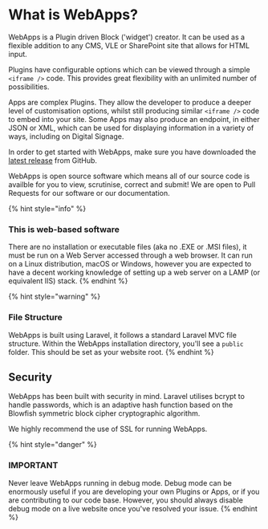 # What is WebApps?

WebApps is a Plugin driven Block ('widget') creator. It can be used as a flexible addition to any CMS, VLE or SharePoint site that allows for HTML input.

Plugins have configurable options which can be viewed through a simple `<iframe />` code. This provides great flexibility with an unlimited number of possibilities.

Apps are complex Plugins. They allow the developer to produce a deeper level of customisation options, whilst still producing similar `<iframe />` code to embed into your site. Some Apps may also produce an endpoint, in either JSON or XML, which can be used for displaying information in a variety of ways, including on Digital Signage.

In order to get started with WebApps, make sure you have downloaded the [latest release](https://github.com/RTWA/WebApps/releases/latest) from GitHub.

WebApps is open source software which means all of our source code is availble for you to view, scrutinise, correct and submit! We are open to Pull Requests for our software or our documentation.

{% hint style="info" %}
### This is web-based software

There are no installation or executable files (aka no .EXE or .MSI files), it must be run on a Web Server accessed through a web browser. It can run on a Linux distribution, macOS or Windows, however you are expected to have a decent working knowledge of setting up a web server on a LAMP (or equivalent IIS) stack.
{% endhint %}

{% hint style="warning" %}
### File Structure

WebApps is built using Laravel, it follows a standard Laravel MVC file structure. Within the WebApps installation directory, you'll see a `public` folder. This should be set as your website root.
{% endhint %}

## Security

WebApps has been built with security in mind. Laravel utilises bcrypt to handle passwords, which is an adaptive hash function based on the Blowfish symmetric block cipher cryptographic algorithm.

We highly recommend the use of SSL for running WebApps.

{% hint style="danger" %}
### IMPORTANT

Never leave WebApps running in debug mode. Debug mode can be enormously useful if you are developing your own Plugins or Apps, or if you are contributing to our code base. However, you should always disable debug mode on a live website once you've resolved your issue.
{% endhint %}
